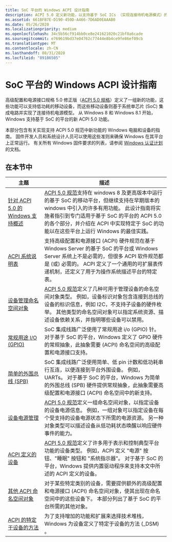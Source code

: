 ```yaml
---
title: SoC 平台的 Windows ACPI 设计指南
description: ACPI 5.0 定义新功能，以支持基于 SoC ICs （实现连接待机电源模式）的低功耗移动设备。
ms.assetid: 661BFB7E-D190-450D-A466-7D6AD0EAAAB0
ms.date: 05/26/2020
ms.localizationpriority: medium
ms.openlocfilehash: 34c5b56cf914bb0ce8e241621020c21bf8a6cade
ms.sourcegitcommit: e769619bd37e04762c77444e8b4ce9fe86ef09cb
ms.translationtype: MT
ms.contentlocale: zh-CN
ms.lasthandoff: 08/31/2020
ms.locfileid: "89186505"
---
```

# <a name="windows-acpi-design-guide-for-soc-platforms"></a>SoC 平台的 Windows ACPI 设计指南

高级配置和电源接口规格 5.0 修正版（[ACPI 5.0 规格](https://uefi.org/specifications)）定义了一组新的功能，这些功能可以支持低功耗的移动设备，而这些移动设备则基于系统单芯片 (SoC) 集成电路并实现了连接待机电源模型。 从 Windows 8 和 Windows 8.1 开始，Windows 支持基于 SoC 的平台的新 ACPI 5.0 功能。

本部分包含有关实现支持 ACPI 5.0 规范中新功能的 Windows 电脑和设备的指南。 固件开发人员和系统设计人员可以使用这些准则来确保 Windows 在其平台上正常运行。 有关所有 Windows 固件要求的列表，请参阅 [Windows 认证计划](/previous-versions/windows/hardware/hck/jj124227(v=vs.85))的文档。

## <a name="in-this-section"></a>在本节中

| 主题 | 描述 |
| --- | --- |
| [针对 ACPI 5.0 的 Windows 支持概述](overview-of-windows-support-for-acpi-5-0.md) | [ACPI 5.0 规范](https://uefi.org/specifications)支持在 windows 8 及更高版本中运行的基于 SoC 的移动平台，但继续支持在早期版本的 windows 中引入的许多有用功能。 此设计指南将实施者指引到专门适用于基于 SoC 的平台的 ACPI 5.0 的各个部分，并介绍在 ACPI 中实现特定于 SoC 的功能以在这些平台上运行 Windows 的最佳实践。 |
| [ACPI 系统说明表](acpi-system-description-tables.md) | 支持高级配置和电源接口 (ACPI) 硬件规范在基于 Windows Server 的基于 SoC 的平台或 Windows Server 系统上不是必需的，但很多 ACPI 软件规范都是 (或) 必需的。 ACPI 定义了一个通用的可扩展表传递机制，还定义了用于为操作系统描述平台的特定表。 |
| [设备管理命名空间对象](device-management-namespace-objects.md) | [ACPI 5.0 规范](https://uefi.org/specifications)定义了几种可用于管理设备的命名空间对象类型。 例如，设备标识对象包含连接到总线的设备的标识信息，例如 I2C，不支持子设备的硬件枚举。 其他类型的命名空间对象可以指定系统资源、描述设备依赖关系，并指明哪些设备可以禁用。 |
| [常规用途 I/O (GPIO)](general-purpose-i-o--gpio-.md) | SoC 集成线路广泛使用了常规用途 i/o (GPIO) 针。 对于基于 SoC 的平台，Windows 定义了 GPIO 硬件的常规抽象，此抽象需要 (ACPI) 命名空间的高级配置和电源接口支持。 |
| [简单的外围总线 (SPB) ](simple-peripheral-bus--spb-.md) | SoC 集成线路广泛使用简单、低 pin 计数和低功耗串行互连，以便连接到平台外围设备。 例如，UARTs。 对于基于 SoC 的平台，Windows 为简单的外围总线 (SPB) 硬件提供常规抽象，此抽象需要高级配置和电源接口 (ACPI) 命名空间中的新支持。 |
| [设备电源管理](device-power-management.md) | [ACPI 5.0 规范](https://uefi.org/specifications)定义一组命名空间对象，以指定设备的设备电源信息。 例如，一组对象可以指定设备在每个受支持的设备电源状态下所需的电源资源。 另一种对象类型可以描述设备从低功耗状态唤醒以响应硬件事件的能力。 |
| [ACPI 定义的设备](acpi-defined-devices.md) | [ACPI 5.0 规范](https://uefi.org/specifications)定义了许多用于表示和控制典型平台功能的设备类型。 例如，ACPI 定义 "电源" 按钮、"睡眠" 按钮和 "系统指示器"。 对于基于 SoC 的平台，Windows 提供内置驱动程序来支持本文中所述的 ACPI 定义的设备。 |
| [其他 ACPI 命名空间对象](other-acpi-namespace-objects.md) | 对于某些特定类别的设备，需要提供额外的高级配置和电源接口 (ACPI) 命名空间对象，使其出现在命名空间中的这些设备下。 本部分列出了基于 SoC 的平台所需的其他对象。 |
| [ACPI 的特定于设备的方法](acpi-device-specific-methods.md) | 为了支持增加的功能和扩展来选择技术堆栈，Windows 为设备定义了特定于设备的方法 (_DSM) 。 |